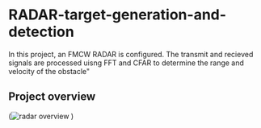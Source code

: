 # RADAR-target-generation-and-detection
In this project, an FMCW RADAR is configured. The transmit and recieved signals are processed uisng FFT and CFAR to determine the range and velocity of the obstacle"

## Project overview
(![radar overview](https://user-images.githubusercontent.com/48198017/147384345-3214cb23-d2a4-4d0f-8069-7702290f0dce.PNG)
)

